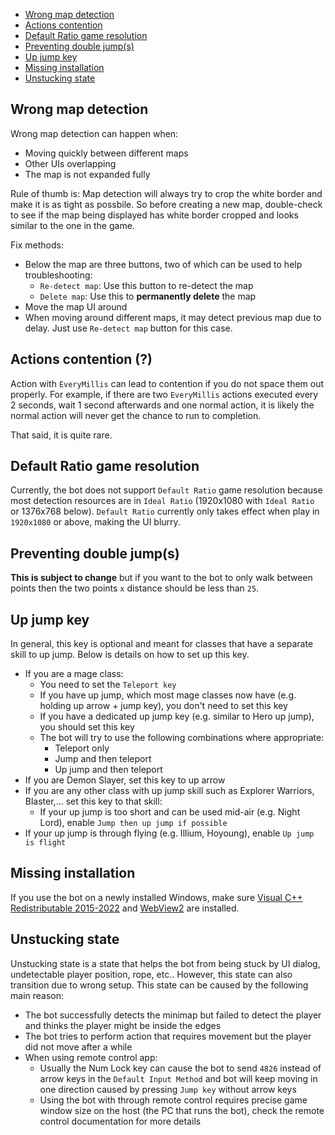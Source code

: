 - [Wrong map detection](#wrong-map-detection)
- [Actions contention](#actions-contention-)
- [Default Ratio game resolution](#default-ratio-game-resolution)
- [Preventing double jump(s)](#preventing-double-jumps)
- [Up jump key](#up-jump-key)
- [Missing installation](#missing-installation)
- [Unstucking state](#unstucking-state)

## Wrong map detection
Wrong map detection can happen when:
- Moving quickly between different maps
- Other UIs overlapping
- The map is not expanded fully

Rule of thumb is:  Map detection will always try to crop the white border and make it is as tight as possbile. So before
creating a new map, double-check to see if the map being displayed has white border cropped and looks similar to the
one in the game.

Fix methods:
- Below the map are three buttons, two of which can be used to help troubleshooting:
    - `Re-detect map`: Use this button to re-detect the map
    - `Delete map`: Use this to **permanently delete** the map
- Move the map UI around
- When moving around different maps, it may detect previous map due to delay. Just use `Re-detect map` 
button for this case.

## Actions contention (?)
Action with `EveryMillis` can lead to contention if you do not space them out properly. For example, if there are two `EveryMillis` actions executed every 2 seconds, wait 1 second afterwards and one normal action, it is likely the normal action will never
get the chance to run to completion.

That said, it is quite rare.

## Default Ratio game resolution
Currently, the bot does not support `Default Ratio` game resolution because most detection resources are
in `Ideal Ratio` (1920x1080 with `Ideal Ratio` or 1376x768 below). `Default Ratio` currently only takes effect
when play in `1920x1080` or above, making the UI blurry.

## Preventing double jump(s)
**This is subject to change** but if you want to the bot to only walk between points then the two
points `x` distance should be less than `25`.

## Up jump key
In general, this key is optional and meant for classes that have a separate skill to up jump. Below is details
on how to set up this key.

- If you are a mage class:
  - You need to set the `Teleport key`
  - If you have up jump, which most mage classes now have (e.g. holding up arrow + jump key), you don't need to set this key
  - If you have a dedicated up jump key (e.g. similar to Hero up jump), you should set this key
  - The bot will try to use the following combinations where appropriate:
    - Teleport only
    - Jump and then teleport
    - Up jump and then teleport
- If you are Demon Slayer, set this key to up arrow
- If you are any other class with up jump skill such as Explorer Warriors, Blaster,... set this key to that skill:
  - If your up jump is too short and can be used mid-air (e.g. Night Lord), enable `Jump then up jump if possible`
- If your up jump is through flying (e.g. Illium, Hoyoung), enable `Up jump is flight`

## Missing installation
If you use the bot on a newly installed Windows, make sure [Visual C++ Redistributable 2015-2022](https://learn.microsoft.com/en-us/cpp/windows/latest-supported-vc-redist#visual-studio-2015-2017-2019-and-2022) and [WebView2](https://developer.microsoft.com/en-us/microsoft-edge/webview2?form=MA13LH) are installed.

## Unstucking state
Unstucking state is a state that helps the bot from being stuck by UI dialog, undetectable player position, rope, etc..
However, this state can also transition due to wrong setup. This state can be caused by the following main reason:
- The bot successfully detects the minimap but failed to detect the player and thinks the player might be inside the edges
- The bot tries to perform action that requires movement but the player did not move after a while
- When using remote control app:
  - Usually the Num Lock key can cause the bot to send `4826` instead of arrow keys in the `Default Input Method` and bot will keep moving in one direction caused by pressing `Jump key` without arrow keys
  - Using the bot with through remote control requires precise game window size on the host (the PC that runs the bot), check the remote control documentation for more details


